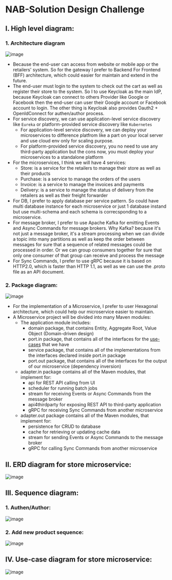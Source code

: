 # NAB-Solution Design Challenge
## I. High level diagram:
### 1. Architecture diagram
  ![image](https://user-images.githubusercontent.com/24229179/179405022-6f93ba1d-2852-4b0c-8ad6-90fe20285982.png)
  - Because the end-user can access from website or mobile app or the retailers' system. So for the gateway I prefer to Backend For Frontend (BFF) architecture, which could easier for maintain and extend in the future.
  - The end-user must login to the system to check out the cart as well as register their store to the system. So I to use Keycloak as the main IdP, because Keycloak can connect to others Provider like Google or Facebook then the end-user can user their Google account or Facebook account to login. The other thing is Keycloak also provides Oauth2 + OpenIdConnect for authen/author process.
  - For service discovery, we can use application-level service discovery like `Eureka` or platform-provided service discovery like `Kubernetes`
    * For application-level service discovery, we can deploy your microservices to difference platfrom like a part on your local server and use cloud env only for scaling purpose.
    * For platform-provided service discovery, you no need to use any third-party application but the cons now, you must deploy your microservices to a standalone platform
  - For the microservices, I think we will have 4 services:
    * Store: is a service for the retailers to manage their store as well as their products
    * Purchase: is a service to manage the orders of the users
    * Invoice: is a service to manage the invoices and payments
    * Delivery: is a service to manage the status of delivery from the retailers as well as their freight forwarder
  - For DB, I prefer to apply database per service pattern. So could have multi database instance for each microservice or just 1 database instand but use multi-schema and each schema is correcsponding to a microservice.
  - For message broker, I prefer to use Apache Kafka for emitting Events and Async Commands for message brokers. Why Kafka? because it's not just a message broker, it's a stream processing when we can divide a topic into many partitions as well as keep the order between messages for sure that a sequence of related messages could be processed in order. Or we can group consumers together for sure that only one consumer of that group can receive and process the message
  - For Sync Commands, I prefer to use gRPC because it is based on HTTP2.0, which is faster than HTTP 1.1, as well as we can use the .proto file as an API document.
### 2. Package diagram:
  ![image](https://user-images.githubusercontent.com/24229179/179405247-3263884c-c1a4-4383-a1dc-4a1f1049ba35.png)
  - For the implementation of a Microservice, I prefer to user Hexagonal architecture, which could help our microservice easier to maintain.
  - A Microservice project will be divided into many Maven modules:
    * The application module includes:
      + domain package, that contains Entity, Aggregate Root, Value Object (Domain-driven design)
      + port.in package, that contains all of the interfaces for the [use-cases](https://github.com/vlancer37/NAB-Challenge/edit/main/README.md#iv-use-case-diagram-for-store-microservice) that we have
      + service package, that contains all of the implementations from the interfaces declared inside port.in package
      + port.out package, that contains all of the interfaces for the output of our microservice (dependency inversion)
    * adapter.in package contains all of the Maven modules, that implement for:
      + api for REST API calling from UI
      + scheduler for running batch jobs
      + stream for receiving Events or Async Commands from the message broker
      + api4thirdparty for exposing REST API to third-party application
      + gRPC for receiving Sync Commands from another microservice
    * adapter.out package contains all of the Maven modules, that implement for:
      + persistence for CRUD to database
      + cache for retrieving or updating cache data
      + stream for sending Events or Async Commands to the message broker
      + gRPC for calling Sync Commands from another microservice
## II. ERD diagram for store microservice:
  ![image](https://user-images.githubusercontent.com/24229179/179405437-dd9a3a66-bfe5-41f7-893d-80444b3ab006.png)
## III. Sequence diagram:
### 1. Authen/Author:
  ![image](https://user-images.githubusercontent.com/24229179/179405534-8aab50c9-f288-4d85-b5d0-8a31a19ce268.png)
### 2. Add new product sequence:
  ![image](https://user-images.githubusercontent.com/24229179/179418015-d6280931-c638-488c-a799-98c39b64c2c5.png)
## IV. Use-case diagram for store microservice:
  ![image](https://user-images.githubusercontent.com/24229179/179418997-62f5578a-380a-4ff1-8159-d08eea7e4221.png)

